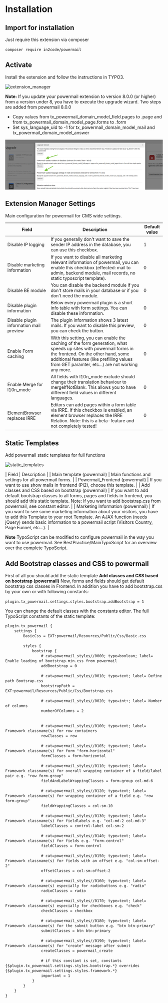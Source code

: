 # Installation

## Import for installation

Just require this extension via composer

`composer require in2code/powermail`


## Activate

Install the extension and follow the instructions in TYPO3.

![extension_manager](../Images/extension_manager.png)

**Note:** If you update your powermail extension to version 8.0.0 (or higher) from a version under 8, you have
to execute the upgrade wizard. Two steps are added from powermail 8.0.0

* Copy values from tx_powermail_domain_model_field.pages to .page and from tx_powermail_domain_model_page.forms to .form
* Set sys_language_uid to -1 for tx_powermail_domain_model_mail and tx_powermail_domain_model_answer

![upgrade_wizard](../Images/upgrade_wizard.png)

## Extension Manager Settings

Main configuration for powermail for CMS wide settings.

| Field                                   | Description                                                                                                                                                                                                                                               | Default value |
|-----------------------------------------|-----------------------------------------------------------------------------------------------------------------------------------------------------------------------------------------------------------------------------------------------------------|---------------|
| Disable IP logging                      | If you generally don't want to save the sender IP address in the database, you can use this checkbox.                                                                                                                                                     | 1             |
| Disable marketing information           | If you want to disable all marketing relevant information of powermail, you can enable this checkbox (effected: mail to admin, backend module, mail records, no static typoscript template).                                                              | 0             |
| Disable BE module                       | You can disable the backend module if you don't store mails in your database or if you don't need the module.                                                                                                                                             | 0             |
| Disable plugin information              | Below every powermail plugin is a short info table with form settings. You can disable these information.                                                                                                                                                 | 0             |
| Disable plugin information mail preview | The plugin information shows 3 latest mails. If you want to disable this preview, you can check the button.                                                                                                                                               | 0             |
| Enable Form caching                     | With this setting, you can enable the caching of the form generation, what speeds up sites with powermail forms in the frontend. On the other hand, some additional features (like prefilling values from GET paramter, etc...) are not working any more. | 0             |
| Enable Merge for l10n_mode              | All fields with l10n_mode exclude should change their translation behaviour to mergeIfNotBlank. This allows you to have different field values in different languages.                                                                                    | 0             |
| ElementBrowser replaces IRRE            | Editors can add pages within a form table via IRRE. If this checkbox is enabled, an element browser replaces the IRRE Relation. Note: this is a beta-feature and not completely tested!                                                                   | 0             |

## Static Templates

Add powermail static templates for full functions

![static_templates](../Images/static_templates.png)

| Field | Description |
| Main template (powermail) | Main functions and settings for all powermail forms. |
| Powermail_Frontend (powermail) | If you want to use show mails in frontend (Pi2), choose this template. |
| Add classes and CSS based on bootstrap (powermail) | If you want to add default bootstrap classes to all forms, pages and fields in frontend, you should add this static template. Note: If you want to add bootstrap.css from powermail, see constant editor. |
| Marketing Information (powermail) | If you want to see some marketing information about your visitors, you have to add this Template to your root Template. An AJAX function (needs jQuery) sends basic information to a powermail script (Visitors Country, Page Funnel, etc...). |

**Note** TypoScript can be modified to configure powermail in the way you want to use powermail.
See BestPractice/MainTypoScript for an overview over the complete TypoScript.

## Add Bootstrap classes and CSS to powermail

First of all you should add the static template **Add classes and CSS based on bootstrap (powermail)**
Now, forms and fields should get default bootstrap css classes in Frontend. In addition you have to add
bootstrap.css by your own or with following constants:

`plugin.tx_powermail.settings.styles.bootstrap.addBootstrap = 1`

You can change the default classes with the constants editor.
The full TypoScript constants of the static template:

```
plugin.tx_powermail {
	settings {
		BasicCss = EXT:powermail/Resources/Public/Css/Basic.css

		styles {
			bootstrap {
				# cat=powermail_styles//0000; type=boolean; label= Enable loading of bootstrap.min.css from powermail
				addBootstrap = 0

				# cat=powermail_styles//0010; type=text; label= Define path Bootsrap.css
				bootstrapPath = EXT:powermail/Resources/Public/Css/Bootstrap.css

				# cat=powermail_styles//0020; type=int+; label= Number of columns
				numberOfColumns = 2


				# cat=powermail_styles//0100; type=text; label= Framework classname(s) for row containers
				rowClasses = row

				# cat=powermail_styles//0105; type=text; label= Framework classname(s) for form "form-horizontal"
				formClasses = form-horizontal

				# cat=powermail_styles//0110; type=text; label= Framework classname(s) for overall wrapping container of a field/label pair e.g. "row form-group"
				fieldAndLabelWrappingClasses = form-group col-md-6

				# cat=powermail_styles//0120; type=text; label= Framework classname(s) for wrapping container of a field e.g. "row form-group"
				fieldWrappingClasses = col-sm-10

				# cat=powermail_styles//0130; type=text; label= Framework classname(s) for fieldlabels e.g. "col-md-2 col-md-3"
				labelClasses = control-label col-sm-2

				# cat=powermail_styles//0140; type=text; label= Framework classname(s) for fields e.g. "form-control"
				fieldClasses = form-control

				# cat=powermail_styles//0150; type=text; label= Framework classname(s) for fields with an offset e.g. "col-sm-offset-2"
				offsetClasses = col-sm-offset-2

				# cat=powermail_styles//0160; type=text; label= Framework classname(s) especially for radiobuttons e.g. "radio"
				radioClasses = radio

				# cat=powermail_styles//0170; type=text; label= Framework classname(s) especially for checkboxes e.g. "check"
				checkClasses = checkbox

				# cat=powermail_styles//0180; type=text; label= Framework classname(s) for the submit button e.g. "btn btn-primary"
				submitClasses = btn btn-primary

				# cat=powermail_styles//0190; type=text; label= Framework classname(s) for "create" message after submit
				createClasses = powermail_create

				# if this constant is set, constants {$plugin.tx_powermail.settings.styles.bootstrap.*} overrides {$plugin.tx_powermail.settings.styles.framework.*}
				important = 1
			}
		}
	}
}
```
